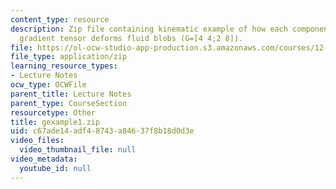 ```yaml
---
content_type: resource
description: Zip file containing kinematic example of how each component of the velocity
  gradient tensor deforms fluid blobs (G=[4 4;2 8]).
file: https://ol-ocw-studio-app-production.s3.amazonaws.com/courses/12-800-fluid-dynamics-of-the-atmosphere-and-ocean-fall-2004/c67ade14adf48743a84637f8b18d0d3e_gexample1.zip
file_type: application/zip
learning_resource_types:
- Lecture Notes
ocw_type: OCWFile
parent_title: Lecture Notes
parent_type: CourseSection
resourcetype: Other
title: gexample1.zip
uid: c67ade14-adf4-8743-a846-37f8b18d0d3e
video_files:
  video_thumbnail_file: null
video_metadata:
  youtube_id: null
---
```

